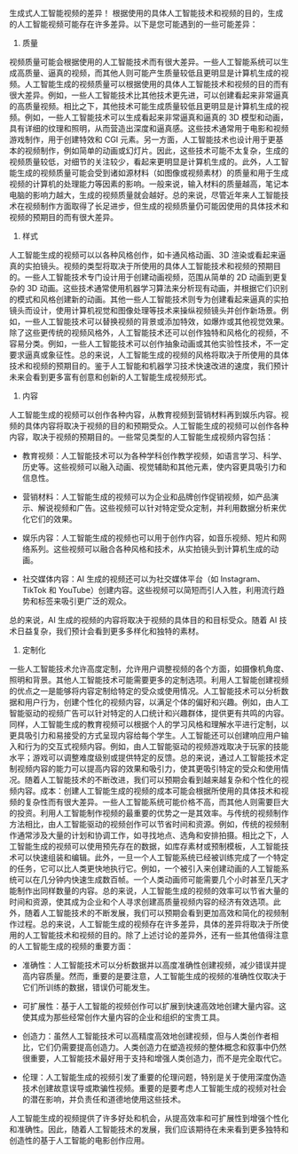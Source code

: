 生成式人工智能视频的差异！[](../image/image-0-7.jpg) 根据使用的具体人工智能技术和视频的目的，生成的人工智能视频可能存在许多差异。以下是您可能遇到的一些可能差异：

1.  质量

视频质量可能会根据使用的人工智能技术而有很大差异。一些人工智能系统可以生成高质量、逼真的视频，而其他人则可能产生质量较低且更明显是计算机生成的视频。人工智能生成的视频质量可以根据使用的具体人工智能技术和视频的目的而有很大差异。例如，一些人工智能技术比其他技术更先进，可以创建看起来非常逼真的高质量视频。相比之下，其他技术可能生成质量较低且更明显是计算机生成的视频。例如，一些人工智能技术可以生成看起来非常逼真和逼真的 3D 模型和动画，具有详细的纹理和照明，从而营造出深度和逼真感。这些技术通常用于电影和视频游戏制作，用于创建特效和 CGI 元素。另一方面，人工智能技术也设计用于更基本的视频制作，例如简单的动画或幻灯片。因此，这些技术可能不太复杂，生成的视频质量较低，对细节的关注较少，看起来更明显是计算机生成的。此外，人工智能生成的视频质量可能会受到诸如源材料（如图像或视频素材）的质量和用于生成视频的计算机的处理能力等因素的影响。一般来说，输入材料的质量越高，笔记本电脑的影响力越大，生成的视频质量就会越好。总的来说，尽管近年来人工智能技术在视频制作方面取得了长足进步，但生成的视频质量仍可能因使用的具体技术和视频的预期目的而有很大差异。

1.  样式

人工智能生成的视频可以以各种风格创作，如卡通风格动画、3D 渲染或看起来逼真的实拍镜头。视频的类型将取决于所使用的具体人工智能技术和视频的预期目的。一些人工智能技术专门设计用于创建动画视频，范围从简单的 2D 动画到更复杂的 3D 动画。这些技术通常使用机器学习算法来分析现有动画，并根据它们识别的模式和风格创建新的动画。其他一些人工智能技术则专为创建看起来逼真的实拍镜头而设计，使用计算机视觉和图像处理等技术来操纵视频镜头并创作新场景。例如，一些人工智能技术可以替换视频的背景或添加特效，如爆炸或其他视觉效果。除了这些更传统的视频风格外，人工智能技术还可以创作独特和风格化的视频，不容易分类。例如，一些人工智能技术可以创作抽象动画或其他实验性技术，不一定要求逼真或象征性。总的来说，人工智能生成的视频的风格将取决于所使用的具体技术和视频的预期目的。鉴于人工智能和机器学习技术快速改进的速度，我们预计未来会看到更多富有创意和创新的人工智能生成视频形式。

1.  内容

人工智能生成的视频可以创作各种内容，从教育视频到营销材料再到娱乐内容。视频的具体内容将取决于视频的目的和预期受众。人工智能生成的视频可以创作各种内容，取决于视频的预期目的。一些常见类型的人工智能生成视频内容包括：

+   教育视频：人工智能技术可以为各种学科创作教学视频，如语言学习、科学、历史等。这些视频可以融入动画、视觉辅助和其他元素，使内容更具吸引力和信息性。

+   营销材料：人工智能生成的视频可以为企业和品牌创作促销视频，如产品演示、解说视频和广告。这些视频可以针对特定受众定制，并利用数据分析来优化它们的效果。

+   娱乐内容：人工智能生成的视频也可以用于创作内容，如音乐视频、短片和网络系列。这些视频可以融合各种风格和技术，从实拍镜头到计算机生成的动画。

+   社交媒体内容：AI 生成的视频还可以为社交媒体平台（如 Instagram、TikTok 和 YouTube）创建内容。这些视频可以简短而引人入胜，利用流行趋势和标签来吸引更广泛的观众。

总的来说，AI 生成的视频的内容将取决于视频的具体目的和目标受众。随着 AI 技术日益复杂，我们预计会看到更多多样化和独特的素材。

1.  定制化

一些人工智能技术允许高度定制，允许用户调整视频的各个方面，如摄像机角度、照明和背景。其他人工智能技术可能需要更多的定制选项。利用人工智能创建视频的优点之一是能够将内容定制给特定的受众或使用情况。人工智能技术可以分析数据和用户行为，创建个性化的视频内容，以满足个体的偏好和兴趣。例如，由人工智能驱动的视频广告可以针对特定的人口统计和兴趣群体，提供更有共鸣的内容。同样，人工智能生成的教育视频可以根据个人的学习风格和理解水平进行定制，以更具吸引力和易接受的方式呈现内容给每个学生。人工智能还可以创建响应用户输入和行为的交互式视频内容。例如，由人工智能驱动的视频游戏取决于玩家的技能水平；游戏可以调整难度级别或提供特定的反馈。总的来说，通过人工智能技术定制视频内容的能力可以提高内容的效果和吸引力，使其更吸引特定的受众和使用情况。随着人工智能技术的不断改进，我们可以预期会看到越来越复杂和个性化的视频内容。成本：创建人工智能生成的视频的成本可能会根据所使用的具体技术和视频的复杂性而有很大差异。一些人工智能系统可能价格不高，而其他人则需要巨大的投资。利用人工智能制作视频的最重要的优势之一是其效率。与传统的视频制作方法相比，由人工智能驱动的视频创作可以节省时间和资源。例如，传统的视频制作通常涉及大量的计划和协调工作，如寻找地点、选角和安排拍摄。相比之下，人工智能生成的视频可以使用预先存在的数据，如库存素材或预制模板，人工智能技术可以快速组装和编辑。此外，一旦一个人工智能系统已经被训练完成了一个特定的任务，它可以比人类更快地执行它。例如，一个被引入来创建动画的人工智能系统可以在几分钟内快速生成数百帧。一个人类动画师可能需要几个小时甚至几天才能制作出同样数量的内容。总的来说，人工智能生成的视频的效率可以节省大量的时间和资源，使其成为企业和个人寻求创建高质量视频内容的经济有效选项。此外，随着人工智能技术的不断发展，我们可以预期会看到更加高效和简化的视频制作过程。总的来说，人工智能生成的视频存在许多差异，具体的差异将取决于所使用的人工智能技术和视频的目的。除了上述讨论的差异外，还有一些其他值得注意的人工智能生成的视频的重要方面：

+   准确性：人工智能技术可以分析数据并以高度准确性创建视频，减少错误并提高内容质量。然而，重要的是要注意，人工智能生成的视频的准确性仅取决于它们所训练的数据，错误仍可能发生。

+   可扩展性：基于人工智能的视频创作可以扩展到快速高效地创建大量内容。这使其成为那些经常创作大量内容的企业和组织的宝贵工具。

+   创造力：虽然人工智能技术可以高精度高效地创建视频，但与人类创作者相比，它们仍需要提高创造力。人类创造力在塑造视频的整体概念和叙事中仍然很重要，人工智能技术最好用于支持和增强人类创造力，而不是完全取代它。

+   伦理：人工智能生成的视频引发了重要的伦理问题，特别是关于使用深度伪造技术创建故意误导或欺骗性视频。重要的是要考虑人工智能生成的视频对社会的潜在影响，并负责任和道德地使用这些技术。

人工智能生成的视频提供了许多好处和机会，从提高效率和可扩展性到增强个性化和准确性。因此，随着人工智能技术的发展，我们应该期待在未来看到更多独特和创造性的基于人工智能的电影创作应用。

